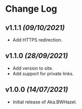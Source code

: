# Change Log

## v1.1.1 _(09/10/2021)_

* Add HTTPS redirection.

## v1.1.0 _(28/09/2021)_

* Add version to site.
* Add support for private links.

## v1.0.0 _(14/07/2021)_

* Initial release of Aka.BWHazel.